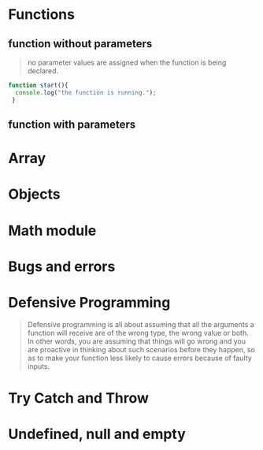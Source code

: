# Functions
## function without parameters
> no parameter values are assigned when the function is being declared.
```javascript
function start(){
  console.log("the function is running.");
 }
```
## function with parameters

# Array

# Objects

# Math module

# Bugs and errors

# Defensive Programming
> Defensive programming is all about assuming that all the arguments a function will receive are of the wrong type,  the wrong value or both.
> In other words, you are assuming that things will go wrong and you are proactive in thinking about such scenarios before they happen, so as to make your function less likely to cause errors because of faulty inputs.

# Try Catch and Throw

# Undefined, null and empty

#
